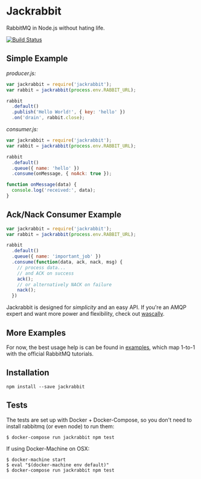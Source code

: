 # Jackrabbit

RabbitMQ in Node.js without hating life.

[![Build Status](https://travis-ci.org/Igor-Techsee/jackrabbit.svg?branch=master)](https://travis-ci.org/Igor-Techsee/jackrabbit)

## Simple Example

*producer.js:*

```js
var jackrabbit = require('jackrabbit');
var rabbit = jackrabbit(process.env.RABBIT_URL);

rabbit
  .default()
  .publish('Hello World!', { key: 'hello' })
  .on('drain', rabbit.close);
```

*consumer.js:*

```js
var jackrabbit = require('jackrabbit');
var rabbit = jackrabbit(process.env.RABBIT_URL);

rabbit
  .default()
  .queue({ name: 'hello' })
  .consume(onMessage, { noAck: true });

function onMessage(data) {
  console.log('received:', data);
}
```

## Ack/Nack Consumer Example

```js
var jackrabbit = require('jackrabbit');
var rabbit = jackrabbit(process.env.RABBIT_URL);

rabbit
  .default()
  .queue({ name: 'important_job' })
  .consume(function(data, ack, nack, msg) {
    // process data...
    // and ACK on success
    ack();
    // or alternatively NACK on failure
    nack();
  })
```

Jackrabbit is designed for *simplicity* and an easy API.
If you're an AMQP expert and want more power and flexibility,
check out [wascally](https://github.com/LeanKit-Labs/wascally).

## More Examples

For now, the best usage help is can be found in [examples](https://github.com/hunterloftis/jackrabbit/tree/master/examples),
which map 1-to-1 with the official RabbitMQ tutorials.

## Installation

```
npm install --save jackrabbit
```

## Tests

The tests are set up with Docker + Docker-Compose,
so you don't need to install rabbitmq (or even node)
to run them:

```
$ docker-compose run jackrabbit npm test
```

If using Docker-Machine on OSX:

```
$ docker-machine start
$ eval "$(docker-machine env default)"
$ docker-compose run jackrabbit npm test
```

